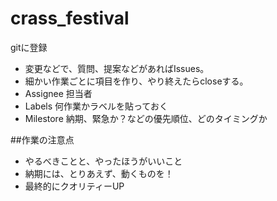 # crass_festival
gitに登録

- 変更などで、質問、提案などがあればIssues。  
- 細かい作業ごとに項目を作り、やり終えたらcloseする。  
- Assignee 担当者  
- Labels 何作業かラベルを貼っておく  
- Milestore 納期、緊急か？などの優先順位、どのタイミングか  


##作業の注意点  
- やるべきことと、やったほうがいいこと  
- 納期には、とりあえず、動くものを！  
- 最終的にクオリティーUP  

